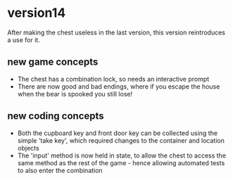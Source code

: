 # version14

After making the chest useless in the last version, this version reintroduces a use for it.

## new game concepts
* The chest has a combination lock, so needs an interactive prompt
* There are now good and bad endings, where if you escape the house when the bear is spooked you still lose!

## new coding concepts
* Both the cupboard key and front door key can be collected using the simple 'take key', which required changes to the container and location objects
* The 'input' method is now held in state, to allow the chest to access the same method as the rest of the game - hence allowing automated tests to also enter the combination
